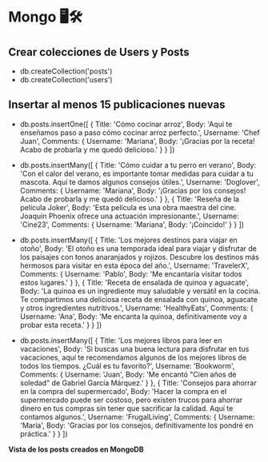 # Mongo 🖥️🛠️ 

<h2>Crear colecciones de Users y Posts</h2>

- db.createCollection('posts')
- db.createCollection('users')

<h2>Insertar al menos 15 publicaciones nuevas</h2>

- db.posts.insertOne([
 {
   Title: 'Cómo cocinar arroz',
   Body: 'Aquí te enseñamos paso a paso cómo cocinar arroz perfecto.',
   Username: 'Chef Juan',
   Comments: {
     Username: 'Mariana',
     Body: '¡Gracias por la receta! Acabo de probarla y me quedó delicioso.'
   }
 }
 ])
 
 - db.posts.insertMany([
 {
   Title: 'Cómo cuidar a tu perro en verano',
   Body: 'Con el calor del verano, es importante tomar medidas para cuidar a tu mascota. Aquí te damos algunos consejos útiles.',
   Username: 'Doglover',
   Comments: {
     Username: 'Mariana',
     Body: '¡Gracias por los consejos! Acabo de probarla y me quedó delicioso.'
   }
 },
 {
   Title: 'Reseña de la película Joker',
   Body: 'Esta película es una obra maestra del cine. Joaquin Phoenix ofrece una actuación impresionante.',
   Username: 'Cine23',
   Comments: {
     Username: 'Mariana',
     Body: '¡Coincido!'
   }
 }
 ])
 
 -  db.posts.insertMany([
 {
   Title: 'Los mejores destinos para viajar en otoño',
   Body: 'El otoño es una temporada ideal para viajar y disfrutar de los paisajes con tonos anaranjados y rojizos. Descubre los destinos más hermosos para visitar en esta época del año.',
   Username: 'TravelerX',
   Comments: {
     Username: 'Pablo',
     Body: 'Me encantaría visitar todos estos lugares.'
   }
 },
 {
   Title: 'Receta de ensalada de quinoa y aguacate',
   Body: 'La quinoa es un ingrediente muy saludable y versátil en la cocina. Te compartimos una deliciosa receta de ensalada con quinoa, aguacate y otros ingredientes nutritivos.',
   Username: 'HealthyEats',
   Comments: {
     Username: 'Ana',
     Body: 'Me encanta la quinoa, definitivamente voy a probar esta receta.'
   }
 }
 ])
 
 - db.posts.insertMany([
 {
   Title: 'Los mejores libros para leer en vacaciones',
   Body: 'Si buscas una buena lectura para disfrutar en tus vacaciones, aquí te recomendamos algunos de los mejores libros de todos los tiempos. ¿Cuál es tu favorito?',
   Username: 'Bookworm',
   Comments: {
     Username: 'Juan',
     Body: 'Me encantó "Cien años de soledad" de Gabriel García Márquez.'
   }
 },
 {
   Title: 'Consejos para ahorrar en la compra del supermercado',
   Body: 'Hacer la compra en el supermercado puede ser costoso, pero existen trucos para ahorrar dinero en tus compras sin tener que sacrificar la calidad. Aquí te contamos algunos.',
   Username: 'FrugalLiving',
   Comments: {
     Username: 'María',
     Body: 'Gracias por los consejos, definitivamente los pondré en práctica.'
   }
 }
 ])
 
 **Vista de los posts creados en MongoDB**
 
